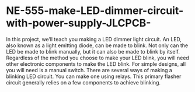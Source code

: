 # NE-555-make-LED-dimmer-circuit-with-power-supply-JLCPCB-
In this project, we’ll teach you making a LED dimmer light circuit. An LED, also known as a light emitting diode, can be made to blink. Not only can the LED be made to blink manually, but it can also be made to blink by itself. Regardless of the method you choose to make your LED blink, you will need other electronic components to make the LED blink. For simple designs, all you will need is a manual switch.  There are several ways of making a blinking LED circuit. You can make one using relays. This primary flasher circuit generally relies on a few components to achieve blinking.
